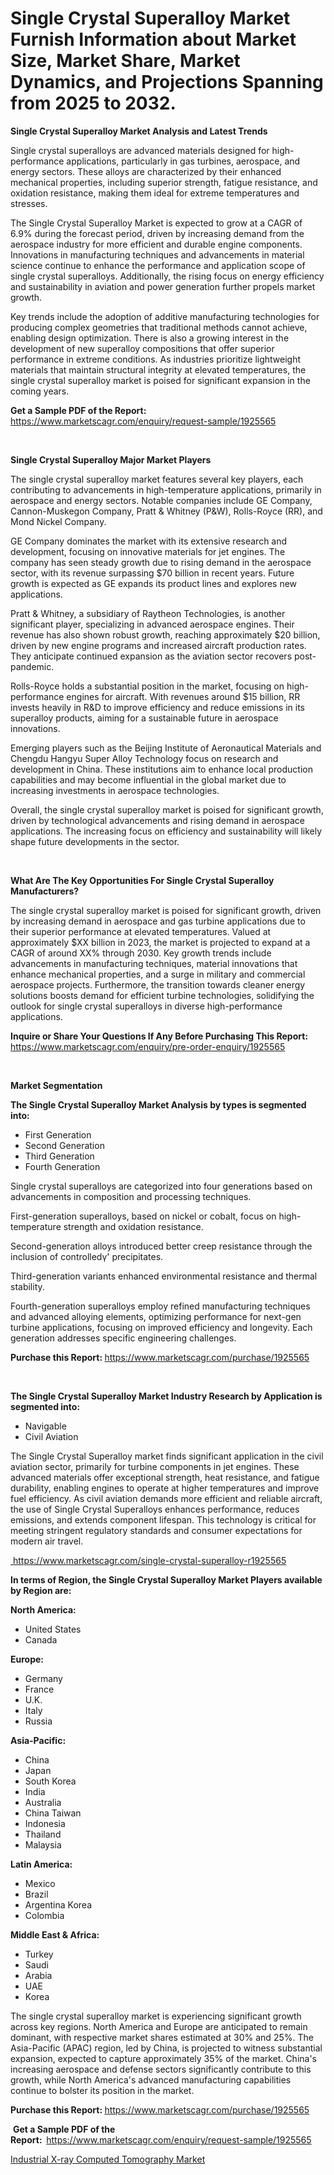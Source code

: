 <p><h1>Single Crystal Superalloy Market Furnish Information about Market Size, Market Share, Market Dynamics, and Projections Spanning from 2025 to 2032.</h1></p><p><strong>Single Crystal Superalloy Market Analysis and Latest Trends</strong></p>
<p><p>Single crystal superalloys are advanced materials designed for high-performance applications, particularly in gas turbines, aerospace, and energy sectors. These alloys are characterized by their enhanced mechanical properties, including superior strength, fatigue resistance, and oxidation resistance, making them ideal for extreme temperatures and stresses.</p><p>The Single Crystal Superalloy Market is expected to grow at a CAGR of 6.9% during the forecast period, driven by increasing demand from the aerospace industry for more efficient and durable engine components. Innovations in manufacturing techniques and advancements in material science continue to enhance the performance and application scope of single crystal superalloys. Additionally, the rising focus on energy efficiency and sustainability in aviation and power generation further propels market growth. </p><p>Key trends include the adoption of additive manufacturing technologies for producing complex geometries that traditional methods cannot achieve, enabling design optimization. There is also a growing interest in the development of new superalloy compositions that offer superior performance in extreme conditions. As industries prioritize lightweight materials that maintain structural integrity at elevated temperatures, the single crystal superalloy market is poised for significant expansion in the coming years.</p></p>
<p><strong>Get a Sample PDF of the Report:&nbsp;</strong> <a href="https://www.marketscagr.com/enquiry/request-sample/1925565?utm_campaign=3578&utm_medium=2&utm_source=Github&utm_content=ia&utm_term=28032025&utm_id=single-crystal-superalloy">https://www.marketscagr.com/enquiry/request-sample/1925565</a></p>
<p>&nbsp;</p>
<p><strong>Single Crystal Superalloy Major Market Players</strong></p>
<p><p>The single crystal superalloy market features several key players, each contributing to advancements in high-temperature applications, primarily in aerospace and energy sectors. Notable companies include GE Company, Cannon-Muskegon Company, Pratt & Whitney (P&W), Rolls-Royce (RR), and Mond Nickel Company.</p><p>GE Company dominates the market with its extensive research and development, focusing on innovative materials for jet engines. The company has seen steady growth due to rising demand in the aerospace sector, with its revenue surpassing $70 billion in recent years. Future growth is expected as GE expands its product lines and explores new applications.</p><p>Pratt & Whitney, a subsidiary of Raytheon Technologies, is another significant player, specializing in advanced aerospace engines. Their revenue has also shown robust growth, reaching approximately $20 billion, driven by new engine programs and increased aircraft production rates. They anticipate continued expansion as the aviation sector recovers post-pandemic.</p><p>Rolls-Royce holds a substantial position in the market, focusing on high-performance engines for aircraft. With revenues around $15 billion, RR invests heavily in R&D to improve efficiency and reduce emissions in its superalloy products, aiming for a sustainable future in aerospace innovations.</p><p>Emerging players such as the Beijing Institute of Aeronautical Materials and Chengdu Hangyu Super Alloy Technology focus on research and development in China. These institutions aim to enhance local production capabilities and may become influential in the global market due to increasing investments in aerospace technologies.</p><p>Overall, the single crystal superalloy market is poised for significant growth, driven by technological advancements and rising demand in aerospace applications. The increasing focus on efficiency and sustainability will likely shape future developments in the sector.</p></p>
<p>&nbsp;</p>
<p><strong>What Are The Key Opportunities For Single Crystal Superalloy Manufacturers?</strong></p>
<p><p>The single crystal superalloy market is poised for significant growth, driven by increasing demand in aerospace and gas turbine applications due to their superior performance at elevated temperatures. Valued at approximately $XX billion in 2023, the market is projected to expand at a CAGR of around XX% through 2030. Key growth trends include advancements in manufacturing techniques, material innovations that enhance mechanical properties, and a surge in military and commercial aerospace projects. Furthermore, the transition towards cleaner energy solutions boosts demand for efficient turbine technologies, solidifying the outlook for single crystal superalloys in diverse high-performance applications.</p></p>
<p><strong>Inquire or Share Your Questions If Any Before Purchasing This Report:</strong> <a href="https://www.marketscagr.com/enquiry/pre-order-enquiry/1925565?utm_campaign=3578&utm_medium=2&utm_source=Github&utm_content=ia&utm_term=28032025&utm_id=single-crystal-superalloy">https://www.marketscagr.com/enquiry/pre-order-enquiry/1925565</a></p>
<p>&nbsp;</p>
<p><strong>Market Segmentation</strong></p>
<p><strong>The Single Crystal Superalloy Market Analysis by types is segmented into:</strong></p>
<p><ul><li>First Generation</li><li>Second Generation</li><li>Third Generation</li><li>Fourth Generation</li></ul></p>
<p><p>Single crystal superalloys are categorized into four generations based on advancements in composition and processing techniques. </p><p>First-generation superalloys, based on nickel or cobalt, focus on high-temperature strength and oxidation resistance. </p><p>Second-generation alloys introduced better creep resistance through the inclusion of controlledγ' precipitates. </p><p>Third-generation variants enhanced environmental resistance and thermal stability. </p><p>Fourth-generation superalloys employ refined manufacturing techniques and advanced alloying elements, optimizing performance for next-gen turbine applications, focusing on improved efficiency and longevity. Each generation addresses specific engineering challenges.</p></p>
<p><strong>Purchase this Report:&nbsp;</strong><a href="https://www.marketscagr.com/purchase/1925565?utm_campaign=3578&utm_medium=2&utm_source=Github&utm_content=ia&utm_term=28032025&utm_id=single-crystal-superalloy">https://www.marketscagr.com/purchase/1925565</a></p>
<p>&nbsp;</p>
<p><strong>The Single Crystal Superalloy Market Industry Research by Application is segmented into:</strong></p>
<p><ul><li>Navigable</li><li>Civil Aviation</li></ul></p>
<p><p>The Single Crystal Superalloy market finds significant application in the civil aviation sector, primarily for turbine components in jet engines. These advanced materials offer exceptional strength, heat resistance, and fatigue durability, enabling engines to operate at higher temperatures and improve fuel efficiency. As civil aviation demands more efficient and reliable aircraft, the use of Single Crystal Superalloys enhances performance, reduces emissions, and extends component lifespan. This technology is critical for meeting stringent regulatory standards and consumer expectations for modern air travel.</p></p>
<p><a href="https://www.marketscagr.com/single-crystal-superalloy-r1925565?utm_campaign=3578&utm_medium=2&utm_source=Github&utm_content=ia&utm_term=28032025&utm_id=single-crystal-superalloy">&nbsp;https://www.marketscagr.com/single-crystal-superalloy-r1925565</a></p>
<p><strong>In terms of Region, the Single Crystal Superalloy Market Players available by Region are:</strong></p>
<p>
    <p> <strong> North America: </strong>
        <ul>
            <li>United States</li>
            <li>Canada</li>
        </ul>
        </p> 
    <p> <strong> Europe: </strong>
        <ul>
            <li>Germany</li>
            <li>France</li>
            <li>U.K.</li>
            <li>Italy</li>
            <li>Russia</li>
        </ul>
        </p> 
    <p> <strong> Asia-Pacific: </strong>
        <ul>
            <li>China</li>
            <li>Japan</li>
            <li>South Korea</li>
            <li>India</li>
            <li>Australia</li>
            <li>China Taiwan</li>
            <li>Indonesia</li>
            <li>Thailand</li>
            <li>Malaysia</li>
        </ul>
        </p> 
    <p> <strong> Latin America: </strong>
        <ul>
            <li>Mexico</li>
            <li>Brazil</li>
            <li>Argentina Korea</li>
            <li>Colombia</li>
        </ul>
        </p> 
    <p> <strong> Middle East & Africa: </strong>
        <ul>
            <li>Turkey</li>
            <li>Saudi</li>
            <li>Arabia</li>
            <li>UAE</li>
            <li>Korea</li>
        </ul>
    </p>
    </p>
<p><p>The single crystal superalloy market is experiencing significant growth across key regions. North America and Europe are anticipated to remain dominant, with respective market shares estimated at 30% and 25%. The Asia-Pacific (APAC) region, led by China, is projected to witness substantial expansion, expected to capture approximately 35% of the market. China's increasing aerospace and defense sectors significantly contribute to this growth, while North America's advanced manufacturing capabilities continue to bolster its position in the market.</p></p>
<p><strong>Purchase this Report: </strong><a href="https://www.marketscagr.com/purchase/1925565?utm_campaign=3578&utm_medium=2&utm_source=Github&utm_content=ia&utm_term=28032025&utm_id=single-crystal-superalloy">https://www.marketscagr.com/purchase/1925565</a></p>
<p>&nbsp;<strong>Get a Sample PDF of the Report:&nbsp;&nbsp;</strong><a href="https://www.marketscagr.com/enquiry/request-sample/1925565?utm_campaign=3578&utm_medium=2&utm_source=Github&utm_content=ia&utm_term=28032025&utm_id=single-crystal-superalloy">https://www.marketscagr.com/enquiry/request-sample/1925565</a></p>
<p><strong></strong></p>
<p><p><a href="https://github.com/storcweithzg/Market-Research-Report-List-1/blob/main/industrial-x-ray-computed-tomography-market.md?utm_campaign=3578&utm_medium=2&utm_source=Github&utm_content=ia&utm_term=28032025&utm_id=single-crystal-superalloy">Industrial X-ray Computed Tomography Market</a></p></p>